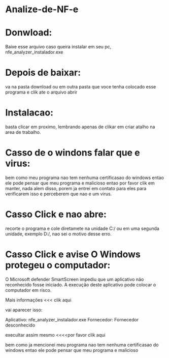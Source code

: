 # Analize-de-NF-e

# Donwload:
Baixe esse arquivo caso queira instalar em seu pc,
nfe_analyzer_instalador.exe
# Depois de baixar:
va na pasta download ou em outra pasta que voce tenha colocado esse programa e clik ate o arquivo abrir 
# Instalacao:
basta clicar em proximo, lembrando apenas de clikar em criar atalho na area de trabalho.
# Casso de o windons falar que e virus:
bem como meu programa nao tem nenhuma certificasao do windows entao ele pode pensar que meu programa e malicioso entao por favor clik em manter, nada alem disso,
porem ja entrei em contato para eles para verificarem isso e perceberem que nao e um virus.
# Casso Click e nao abre:
recorte o programa e cole diretamete na unidade C:/ ou em uma segunda unidade, exemplo D:/, nao sei o motivo desse erro.
# Casso Click e avise O Windows protegeu o computador:
O Microsoft defender SmartScreen impediu que um aplicativo não reconhecido fosse iniciado. A execução deste aplicativo pode colocar o computador em risco.

Mais informações <<< clik aqui

vai aparecer isso:

Aplicativo: nfe_analyzer_instalador.exe 
Fornecedor:  Fornecedor desconhecido 

execultar assim mesmo  <<<<por favor clik aqui

bem como ja mencionei meu programa nao tem nenhuma certificasao do windows entao ele pode pensar que meu programa e malicioso

